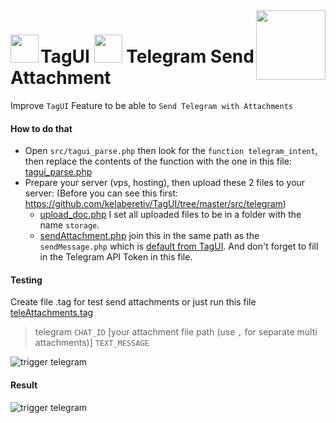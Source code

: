 <img src="https://1.tilyanpristka.id/images/tP-logo-rounded.png" height="111" align="right">

# <img src="https://1.tilyanpristka.id/images/tagui.png" height="45" align="left"> TagUI <img src="https://1.tilyanpristka.id/images/telegram.png" height="45"> Telegram Send Attachment
Improve `TagUI` Feature to be able to `Send Telegram with Attachments`

#### How to do that
- Open `src/tagui_parse.php` then look for the `function telegram_intent`, then replace the contents of the function with the one in this file: [tagui_parse.php](https://raw.githubusercontent.com/tilyanPristka/TagUI-Telegram-Attachment/main/tagui_parse.php)
- Prepare your server (vps, hosting), then upload these 2 files to your server:
  (Before you can see this first: https://github.com/kelaberetiv/TagUI/tree/master/src/telegram)
  - [upload_doc.php](https://raw.githubusercontent.com/tilyanPristka/TagUI-Telegram-Attachment/main/upload_doc.php) I set all uploaded files to be in a folder with the name `storage`.
  - [sendAttachment.php](https://raw.githubusercontent.com/tilyanPristka/TagUI-Telegram-Attachment/main/telegram/sendAttachment.php) join this in the same path as the `sendMessage.php` which is [default from TagUI](https://github.com/kelaberetiv/TagUI/tree/master/src/telegram). And don't forget to fill in the Telegram API Token in this file.


#### Testing
Create file .tag for test send attachments or just run this file [teleAttachments.tag](https://raw.githubusercontent.com/tilyanPristka/TagUI-Telegram-Attachment/main/teleAttachments.tag) 
>telegram `CHAT_ID` [your attachment file path (use `,` for separate multi attachments)] `TEXT_MESSAGE`

![trigger telegram](https://1.tilyanpristka.id/images/TagUI-trigger-telegram.png)

#### Result
![trigger telegram](https://1.tilyanpristka.id/images/Telegram-Result1.png)
